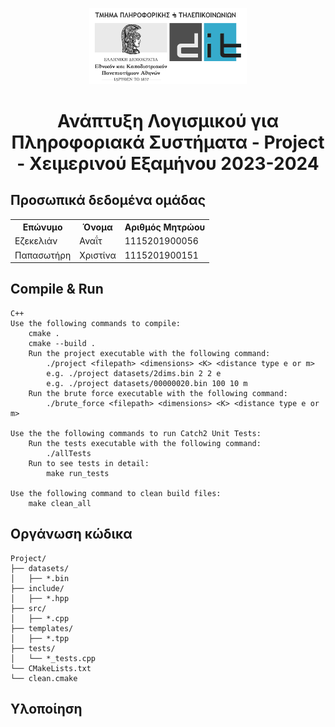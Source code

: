 <p align="center"><img src="logo_el.png" alt="Λογότυπο ΕΚΠΑ DiT" width=50%/></p>

# <center>Ανάπτυξη Λογισμικού για Πληροφοριακά Συστήματα - Project - Χειμερινού Εξαμήνου 2023-2024</center>


## Προσωπικά δεδομένα ομάδας
<table>
    <tr>
    <th>Επώνυμο</th>
    <th>Όνομα</th>
    <th>Αριθμός Μητρώου</th>
    </tr>
    <tr>
    <td>Εζεκελιάν</td>
    <td>Αναΐτ</td>
    <td>1115201900056</td>
    </tr>
    <tr>
    <td>Παπασωτήρη</td>
    <td>Χριστίνα</td>
    <td>1115201900151</td>
    </tr>
</table>

## Compile & Run
    C++
    Use the following commands to compile:
        cmake .
        cmake --build . 
        Run the project executable with the following command:
            ./project <filepath> <dimensions> <K> <distance type e or m>
            e.g. ./project datasets/2dims.bin 2 2 e
            e.g. ./project datasets/00000020.bin 100 10 m
        Run the brute force executable with the following command:
            ./brute_force <filepath> <dimensions> <K> <distance type e or m>

    Use the the following commands to run Catch2 Unit Tests:
        Run the tests executable with the following command:            
            ./allTests
        Run to see tests in detail:
            make run_tests

    Use the following command to clean build files:
        make clean_all  
    
## Οργάνωση κώδικα
    Project/
    ├── datasets/
    │   ├── *.bin
    ├── include/
    │   ├── *.hpp
    ├── src/
    │   ├── *.cpp
    ├── templates/
    │   ├── *.tpp
    ├── tests/
    │   └── *_tests.cpp
    └── CMakeLists.txt
    └── clean.cmake

## Υλοποίηση

